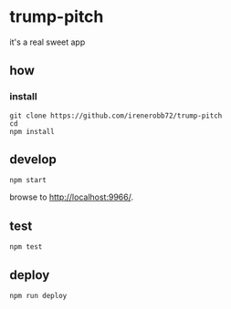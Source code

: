 
# trump-pitch

it's a real sweet app

## how

### install

```
git clone https://github.com/irenerobb72/trump-pitch
cd 
npm install
```

## develop

```
npm start
```

browse to <http://localhost:9966/>.

## test

```
npm test
```

## deploy

```
npm run deploy
```
